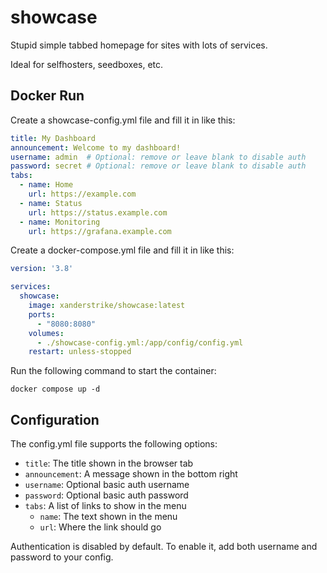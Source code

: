 # showcase

Stupid simple tabbed homepage for sites with lots of services.

Ideal for selfhosters, seedboxes, etc.

## Docker Run

Create a showcase-config.yml file and fill it in like this:

```yaml
title: My Dashboard
announcement: Welcome to my dashboard!
username: admin  # Optional: remove or leave blank to disable auth
password: secret # Optional: remove or leave blank to disable auth
tabs:
  - name: Home
    url: https://example.com
  - name: Status
    url: https://status.example.com
  - name: Monitoring
    url: https://grafana.example.com
```

Create a docker-compose.yml file and fill it in like this:

```yaml
version: '3.8'

services:
  showcase:
    image: xanderstrike/showcase:latest
    ports:
      - "8080:8080"
    volumes:
      - ./showcase-config.yml:/app/config/config.yml
    restart: unless-stopped
``` 

Run the following command to start the container:

```
docker compose up -d
```

## Configuration

The config.yml file supports the following options:

- `title`: The title shown in the browser tab
- `announcement`: A message shown in the bottom right
- `username`: Optional basic auth username
- `password`: Optional basic auth password
- `tabs`: A list of links to show in the menu
  - `name`: The text shown in the menu
  - `url`: Where the link should go

Authentication is disabled by default. To enable it, add both username and password to your config.

